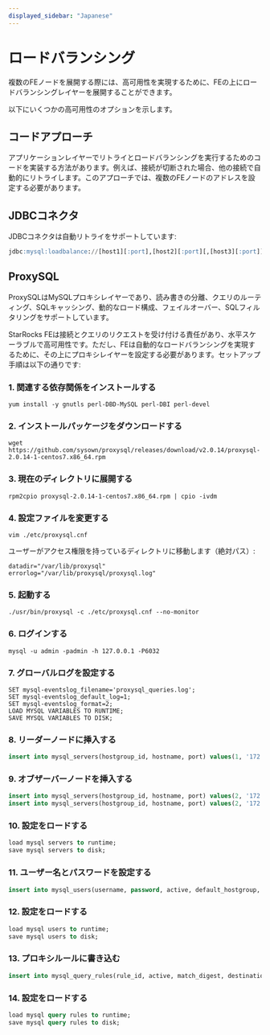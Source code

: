 ```yaml
---
displayed_sidebar: "Japanese"
---
```


# ロードバランシング

複数のFEノードを展開する際には、高可用性を実現するために、FEの上にロードバランシングレイヤーを展開することができます。

以下にいくつかの高可用性のオプションを示します。

## コードアプローチ

アプリケーションレイヤーでリトライとロードバランシングを実行するためのコードを実装する方法があります。例えば、接続が切断された場合、他の接続で自動的にリトライします。このアプローチでは、複数のFEノードのアドレスを設定する必要があります。

## JDBCコネクタ

JDBCコネクタは自動リトライをサポートしています:

~~~sql
jdbc:mysql:loadbalance://[host1][:port],[host2][:port][,[host3][:port]]...[/[database]][?propertyName1=propertyValue1[&propertyName2=propertyValue2]...]
~~~

## ProxySQL

ProxySQLはMySQLプロキシレイヤーであり、読み書きの分離、クエリのルーティング、SQLキャッシング、動的なロード構成、フェイルオーバー、SQLフィルタリングをサポートしています。

StarRocks FEは接続とクエリのリクエストを受け付ける責任があり、水平スケーラブルで高可用性です。ただし、FEは自動的なロードバランシングを実現するために、その上にプロキシレイヤーを設定する必要があります。セットアップ手順は以下の通りです:

### 1. 関連する依存関係をインストールする

~~~shell
yum install -y gnutls perl-DBD-MySQL perl-DBI perl-devel
~~~

### 2. インストールパッケージをダウンロードする

~~~shell
wget https://github.com/sysown/proxysql/releases/download/v2.0.14/proxysql-2.0.14-1-centos7.x86_64.rpm
~~~

### 3. 現在のディレクトリに展開する

~~~shell
rpm2cpio proxysql-2.0.14-1-centos7.x86_64.rpm | cpio -ivdm
~~~

### 4. 設定ファイルを変更する

~~~shell
vim ./etc/proxysql.cnf 
~~~

ユーザーがアクセス権限を持っているディレクトリに移動します（絶対パス）:

~~~vim
datadir="/var/lib/proxysql"
errorlog="/var/lib/proxysql/proxysql.log"
~~~

### 5. 起動する

~~~shell
./usr/bin/proxysql -c ./etc/proxysql.cnf --no-monitor
~~~

### 6. ログインする

~~~shell
mysql -u admin -padmin -h 127.0.0.1 -P6032
~~~

### 7. グローバルログを設定する

~~~shell
SET mysql-eventslog_filename='proxysql_queries.log';
SET mysql-eventslog_default_log=1;
SET mysql-eventslog_format=2;
LOAD MYSQL VARIABLES TO RUNTIME;
SAVE MYSQL VARIABLES TO DISK;
~~~

### 8. リーダーノードに挿入する

~~~sql
insert into mysql_servers(hostgroup_id, hostname, port) values(1, '172.26.92.139', 8533);
~~~

### 9. オブザーバーノードを挿入する

~~~sql
insert into mysql_servers(hostgroup_id, hostname, port) values(2, '172.26.34.139', 9931);
insert into mysql_servers(hostgroup_id, hostname, port) values(2, '172.26.34.140', 9931);
~~~

### 10. 設定をロードする

~~~sql
load mysql servers to runtime;
save mysql servers to disk;
~~~

### 11. ユーザー名とパスワードを設定する

~~~sql
insert into mysql_users(username, password, active, default_hostgroup, backend, frontend) values('root', '*94BDCEBE19083CE2A1F959FD02F964C7AF4CFC29', 1, 1, 1, 1);
~~~

### 12. 設定をロードする

~~~sql
load mysql users to runtime; 
save mysql users to disk;
~~~

### 13. プロキシルールに書き込む

~~~sql
insert into mysql_query_rules(rule_id, active, match_digest, destination_hostgroup, mirror_hostgroup, apply) values(1, 1, '.', 1, 2, 1);
~~~

### 14. 設定をロードする

~~~sql
load mysql query rules to runtime; 
save mysql query rules to disk;
~~~

